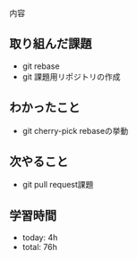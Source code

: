 
内容
## 取り組んだ課題
- git rebase
- git 課題用リポジトリの作成

## わかったこと
- git cherry-pick rebaseの挙動

## 次やること
- git pull request課題

## 学習時間    
- today: 4h
- total: 76h

